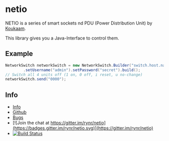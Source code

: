netio
=====

NETIO is a series of smart sockets nd PDU (Power Distribution Unit) by
[Koukaam](http://www.koukaam.se/kkm/index.php).

This library gives you a Java-Interface to control them.

Example
-------

```java
NetworkSwitch networkSwitch = new NetworkSwitch.Builder("switch.host.name", 2345)
        .setUsername("admin").setPassword("secret").build();
// Switch all 4 units off (1 on, 0 off, i reset, u no-change)
networkSwitch.send("0000");
```

Info
----

 - [Info](https://rynr.github.io/netio/)
 - [Github](https://github.com/rynr/netio)
 - [Bugs](https://github.com/rynr/netio/issues)
 - [![Join the chat at https://gitter.im/rynr/netio](https://badges.gitter.im/rynr/netio.svg)](https://gitter.im/rynr/netio)
 - [![Build Status](https://travis-ci.org/rynr/netio.svg?branch=master)](https://travis-ci.org/rynr/netio)

